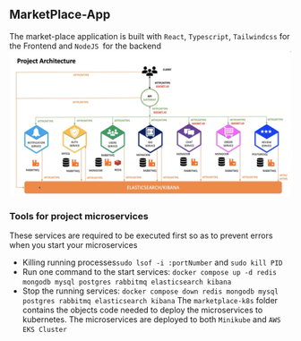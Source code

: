 ## MarketPlace-App 
The market-place application is built with `React`, `Typescript`, `Tailwindcss` for the Frontend and `NodeJS `for the backend
![NodeJS-Microservices-Kubernetes](project_architecture.png)
### Tools for project microservices
These services are required to be executed first so as to prevent errors when you start your microservices
- Killing running processes`sudo lsof -i :portNumber` and `sudo kill PID`
- Run one command to the start services: `docker compose up -d redis mongodb mysql postgres rabbitmq elasticsearch kibana`
- Stop the running services: `docker compose down redis mongodb mysql postgres rabbitmq elasticsearch kibana`
The `marketplace-k8s` folder contains the objects code needed to deploy the microservices to kubernetes.
The microservices are deployed to both `Minikube` and `AWS EKS Cluster`